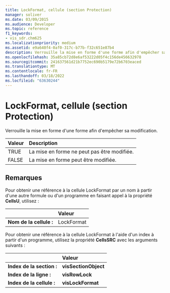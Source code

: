 ```yaml
---
title: LockFormat, cellule (section Protection)
manager: soliver
ms.date: 03/09/2015
ms.audience: Developer
ms.topic: reference
f1_keywords:
- vis_sdr.chm625
ms.localizationpriority: medium
ms.assetid: e9a640f4-0af0-317c-b77b-f32c651e87b4
description: Verrouille la mise en forme d'une forme afin d'empêcher sa modification.
ms.openlocfilehash: 35a85cb72d8e6af53222d05f4c156de456632978
ms.sourcegitcommit: 241637561d21b7752ec690b5179e72b6703eaced
ms.translationtype: MT
ms.contentlocale: fr-FR
ms.lasthandoff: 03/18/2022
ms.locfileid: "63630244"
---
```

# <a name="lockformat-cell-protection-section"></a>LockFormat, cellule (section Protection)

Verrouille la mise en forme d'une forme afin d'empêcher sa modification.
  
|**Valeur**|**Description**|
|:-----|:-----|
| TRUE  <br/> | La mise en forme ne peut pas être modifiée. |
| FALSE  <br/> | La mise en forme peut être modifiée. |
   
## <a name="remarks"></a>Remarques

Pour obtenir une référence à la cellule LockFormat par un nom à partir d'une autre formule ou d'un programme en faisant appel à la propriété **CellsU**, utilisez : 
  
||Valeur |
|:-----|:-----|
| **Nom de la cellule :**  <br/> | LockFormat  <br/> |
   
Pour obtenir une référence à la cellule LockFormat à l'aide d'un index à partir d'un programme, utilisez la propriété **CellsSRC** avec les arguments suivants : 
  
||Valeur |
|:-----|:-----|
| **Index de la section :**  <br/> |**visSectionObject** <br/> |
| **Index de la ligne :**  <br/> |**visRowLock** <br/> |
| **Index de la cellule :**  <br/> |**visLockFormat** <br/> |
   

